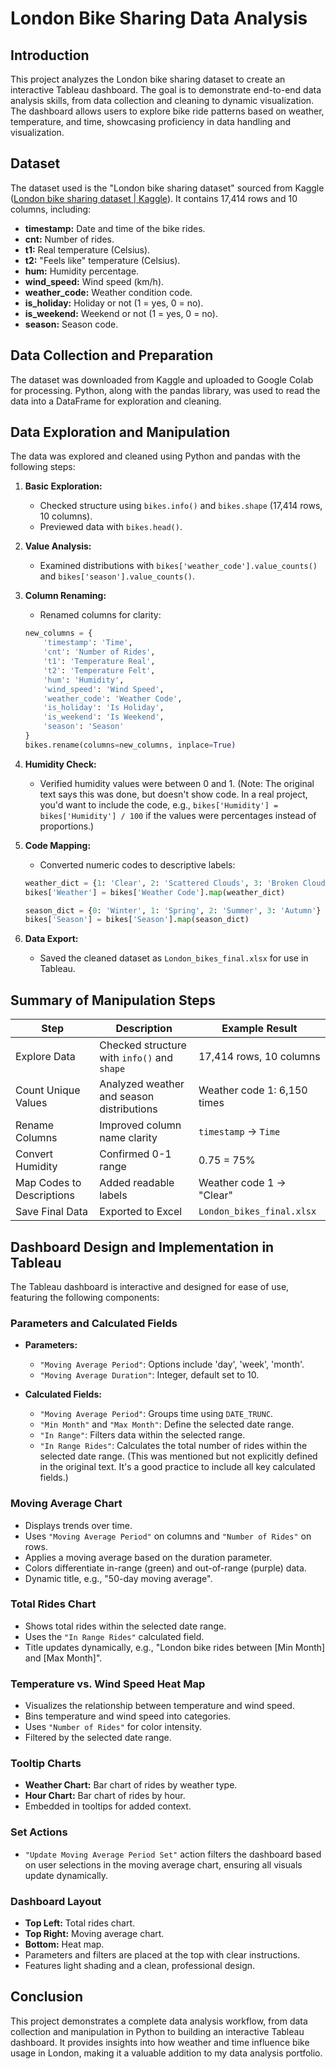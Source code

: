 # London Bike Sharing Data Analysis

## Introduction

This project analyzes the London bike sharing dataset to create an interactive Tableau dashboard. The goal is to demonstrate end-to-end data analysis skills, from data collection and cleaning to dynamic visualization. The dashboard allows users to explore bike ride patterns based on weather, temperature, and time, showcasing proficiency in data handling and visualization.

## Dataset

The dataset used is the "London bike sharing dataset" sourced from Kaggle ([London bike sharing dataset | Kaggle](https://www.kaggle.com/)).  It contains 17,414 rows and 10 columns, including:

*   **timestamp:** Date and time of the bike rides.
*   **cnt:** Number of rides.
*   **t1:** Real temperature (Celsius).
*   **t2:** "Feels like" temperature (Celsius).
*   **hum:** Humidity percentage.
*   **wind_speed:** Wind speed (km/h).
*   **weather_code:** Weather condition code.
*   **is_holiday:** Holiday or not (1 = yes, 0 = no).
*   **is_weekend:** Weekend or not (1 = yes, 0 = no).
*   **season:** Season code.

## Data Collection and Preparation

The dataset was downloaded from Kaggle and uploaded to Google Colab for processing. Python, along with the pandas library, was used to read the data into a DataFrame for exploration and cleaning.

## Data Exploration and Manipulation

The data was explored and cleaned using Python and pandas with the following steps:

1.  **Basic Exploration:**
    *   Checked structure using `bikes.info()` and `bikes.shape` (17,414 rows, 10 columns).
    *   Previewed data with `bikes.head()`.

2.  **Value Analysis:**
    *   Examined distributions with `bikes['weather_code'].value_counts()` and `bikes['season'].value_counts()`.

3.  **Column Renaming:**
    *   Renamed columns for clarity:

    ```python
    new_columns = {
        'timestamp': 'Time',
        'cnt': 'Number of Rides',
        't1': 'Temperature Real',
        't2': 'Temperature Felt',
        'hum': 'Humidity',
        'wind_speed': 'Wind Speed',
        'weather_code': 'Weather Code',
        'is_holiday': 'Is Holiday',
        'is_weekend': 'Is Weekend',
        'season': 'Season'
    }
    bikes.rename(columns=new_columns, inplace=True)
    ```

4.  **Humidity Check:**
    *   Verified humidity values were between 0 and 1.  (Note:  The original text says this was done, but doesn't show code.  In a real project, you'd want to include the code, e.g., `bikes['Humidity'] = bikes['Humidity'] / 100` if the values were percentages instead of proportions.)

5.  **Code Mapping:**
    *   Converted numeric codes to descriptive labels:

    ```python
    weather_dict = {1: 'Clear', 2: 'Scattered Clouds', 3: 'Broken Clouds', 4: 'Cloudy', 5: 'Rain', 6: 'Snow', 7: 'Mist'}
    bikes['Weather'] = bikes['Weather Code'].map(weather_dict)

    season_dict = {0: 'Winter', 1: 'Spring', 2: 'Summer', 3: 'Autumn'}
    bikes['Season'] = bikes['Season'].map(season_dict)
    ```

6.  **Data Export:**
    *   Saved the cleaned dataset as `London_bikes_final.xlsx` for use in Tableau.

## Summary of Manipulation Steps

| Step                     | Description                                      | Example Result          |
| ------------------------ | ------------------------------------------------ | ----------------------- |
| Explore Data             | Checked structure with `info()` and `shape`      | 17,414 rows, 10 columns |
| Count Unique Values      | Analyzed weather and season distributions        | Weather code 1: 6,150 times |
| Rename Columns           | Improved column name clarity                     | `timestamp` → `Time`     |
| Convert Humidity         | Confirmed 0-1 range                              | 0.75 = 75%              |
| Map Codes to Descriptions | Added readable labels                            | Weather code 1 → "Clear" |
| Save Final Data          | Exported to Excel                               | `London_bikes_final.xlsx` |

## Dashboard Design and Implementation in Tableau

The Tableau dashboard is interactive and designed for ease of use, featuring the following components:

### Parameters and Calculated Fields

*   **Parameters:**
    *   `"Moving Average Period"`: Options include 'day', 'week', 'month'.
    *   `"Moving Average Duration"`: Integer, default set to 10.

*   **Calculated Fields:**
    *   `"Moving Average Period"`: Groups time using `DATE_TRUNC`.
    *   `"Min Month"` and `"Max Month"`: Define the selected date range.
    *   `"In Range"`: Filters data within the selected range.
    *   `"In Range Rides"`: Calculates the total number of rides within the selected date range. (This was mentioned but not explicitly defined in the original text.  It's a good practice to include all key calculated fields.)

### Moving Average Chart

*   Displays trends over time.
*   Uses `"Moving Average Period"` on columns and `"Number of Rides"` on rows.
*   Applies a moving average based on the duration parameter.
*   Colors differentiate in-range (green) and out-of-range (purple) data.
*   Dynamic title, e.g., "50-day moving average".

### Total Rides Chart

*   Shows total rides within the selected date range.
*   Uses the `"In Range Rides"` calculated field.
*   Title updates dynamically, e.g., "London bike rides between [Min Month] and [Max Month]".

### Temperature vs. Wind Speed Heat Map

*   Visualizes the relationship between temperature and wind speed.
*   Bins temperature and wind speed into categories.
*   Uses `"Number of Rides"` for color intensity.
*   Filtered by the selected date range.

### Tooltip Charts

*   **Weather Chart:** Bar chart of rides by weather type.
*   **Hour Chart:** Bar chart of rides by hour.
*   Embedded in tooltips for added context.

### Set Actions

*   `"Update Moving Average Period Set"` action filters the dashboard based on user selections in the moving average chart, ensuring all visuals update dynamically.

### Dashboard Layout

*   **Top Left:** Total rides chart.
*   **Top Right:** Moving average chart.
*   **Bottom:** Heat map.
*   Parameters and filters are placed at the top with clear instructions.
*   Features light shading and a clean, professional design.

## Conclusion

This project demonstrates a complete data analysis workflow, from data collection and manipulation in Python to building an interactive Tableau dashboard. It provides insights into how weather and time influence bike usage in London, making it a valuable addition to my data analysis portfolio.
